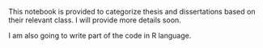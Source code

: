 This notebook is provided to categorize thesis and dissertations based on their relevant class.  I will provide more details soon.

I am also going to write part of the code in R language.

